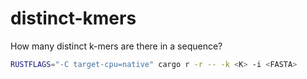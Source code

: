 # distinct-kmers
How many distinct k-mers are there in a sequence?

```sh
RUSTFLAGS="-C target-cpu=native" cargo r -r -- -k <K> -i <FASTA>
```
